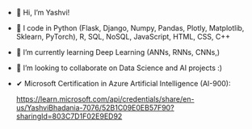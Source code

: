 - 👋 Hi, I’m Yashvi!
- 👀 I code in Python (Flask, Django, Numpy, Pandas, Plotly, Matplotlib, Sklearn, PyTorch), R, SQL, NoSQL, JavaScript, HTML, CSS, C++
- 🌱 I’m currently learning Deep Learning (ANNs, RNNs, CNNs,)
- 💞️ I’m looking to collaborate on Data Science and AI projects :)
- ✔ Microsoft Certification in Azure Artificial Intelligence (AI-900):
  
  https://learn.microsoft.com/api/credentials/share/en-us/YashviBhadania-7076/52B1C09E0EB57F90?sharingId=803C7D1F02E9ED92 

<!---
Yashvi01111001/Yashvi01111001 is a ✨ special ✨ repository because its `README.md` (this file) appears on your GitHub profile.
You can click the Preview link to take a look at your changes.
--->
